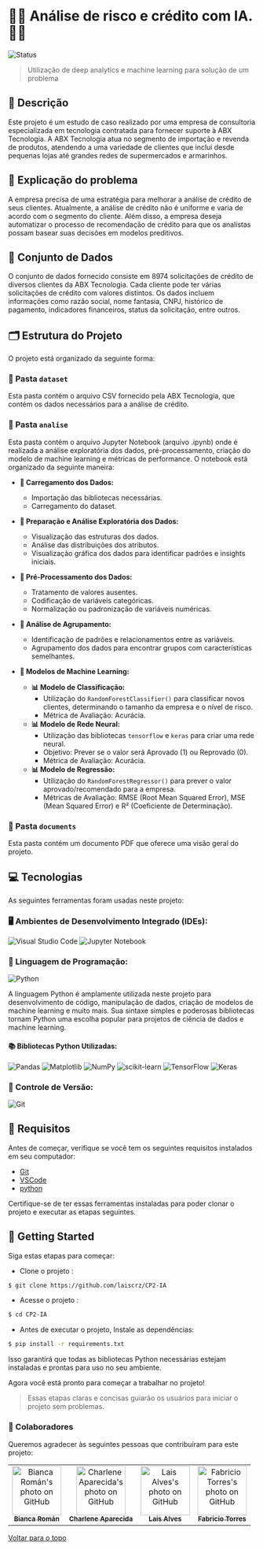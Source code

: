 # 👨‍💻 Análise de risco e crédito com IA.👩‍💻
![Status](https://img.shields.io/badge/STATUS-EM%20DESENVOLVIMENTO-green?style=for-the-badge)

> Utilização de deep analytics e machine learning para solução de um problema

## 📌 Descrição
Este projeto é um estudo de caso realizado por uma empresa de consultoria especializada em tecnologia contratada para fornecer suporte à ABX Tecnologia. A ABX Tecnologia atua no segmento de importação e revenda de produtos, atendendo a uma variedade de clientes que inclui desde pequenas lojas até grandes redes de supermercados e armarinhos.

## 📄 Explicação do problema

A empresa precisa de uma estratégia para melhorar a análise de crédito de seus clientes. Atualmente, a análise de crédito não é uniforme e varia de acordo com o segmento do cliente. Além disso, a empresa deseja automatizar o processo de recomendação de crédito para que os analistas possam basear suas decisões em modelos preditivos.

## 🎲 Conjunto de Dados
O conjunto de dados fornecido consiste em 8974 solicitações de crédito de diversos clientes da ABX Tecnologia. Cada cliente pode ter várias solicitações de crédito com valores distintos. Os dados incluem informações como razão social, nome fantasia, CNPJ, histórico de pagamento, indicadores financeiros, status da solicitação, entre outros.

## 🗂️ Estrutura do Projeto

O projeto está organizado da seguinte forma:

### 📂 Pasta `dataset`
Esta pasta contém o arquivo CSV fornecido pela ABX Tecnologia, que contém os dados necessários para a análise de crédito.

### 📂 Pasta `analise`
Esta pasta contém o arquivo Jupyter Notebook (arquivo .ipynb) onde é realizada a análise exploratória dos dados, pré-processamento, criação do modelo de machine learning e métricas de performance. O notebook está organizado da seguinte maneira:

- **🧩 Carregamento dos Dados:** 
  - Importação das bibliotecas necessárias.
  - Carregamento do dataset.

- **🧩 Preparação e Análise Exploratória dos Dados:** 
  - Visualização das estruturas dos dados.
  - Análise das distribuições dos atributos.
  - Visualização gráfica dos dados para identificar padrões e insights iniciais.

- **🧩 Pré-Processamento dos Dados:** 
  - Tratamento de valores ausentes.
  - Codificação de variáveis categóricas.
  - Normalização ou padronização de variáveis numéricas.

- **🧩 Análise de Agrupamento:** 
  - Identificação de padrões e relacionamentos entre as variáveis.
  - Agrupamento dos dados para encontrar grupos com características semelhantes.

- **🧩 Modelos de Machine Learning:**
  - **📊 Modelo de Classificação:**
    - Utilização do `RandomForestClassifier()` para classificar novos clientes, determinando o tamanho da empresa e o nível de risco.
    - Métrica de Avaliação: Acurácia.
  - **📊 Modelo de Rede Neural:**
    - Utilização das bibliotecas `tensorflow` e `keras` para criar uma rede neural.
    - Objetivo: Prever se o valor será Aprovado (1) ou Reprovado (0).
    - Métrica de Avaliação: Acurácia.
  - **📊 Modelo de Regressão:**
    - Utilização do `RandomForestRegressor()` para prever o valor aprovado/recomendado para a empresa.
    - Métricas de Avaliação: RMSE (Root Mean Squared Error), MSE (Mean Squared Error) e R² (Coeficiente de Determinação).

### 📂 Pasta `documents`
Esta pasta contém um documento PDF que oferece uma visão geral do projeto. 

## 💻 Tecnologias

As seguintes ferramentas foram usadas neste projeto:

### 🖥️ Ambientes de Desenvolvimento Integrado (IDEs):
![Visual Studio Code](https://img.shields.io/badge/Visual%20Studio%20Code-0078d7.svg?style=for-the-badge&logo=visual-studio-code&logoColor=white)
![Jupyter Notebook](https://img.shields.io/badge/jupyter-%23FA0F00.svg?style=for-the-badge&logo=jupyter&logoColor=white)

### 🐍 Linguagem de Programação:
![Python](https://img.shields.io/badge/Python-3776AB?style=for-the-badge&logo=python&logoColor=white)

A linguagem Python é amplamente utilizada neste projeto para desenvolvimento de código, manipulação de dados, criação de modelos de machine learning e muito mais. Sua sintaxe simples e poderosas bibliotecas tornam Python uma escolha popular para projetos de ciência de dados e machine learning.

#### 📚 Bibliotecas Python Utilizadas:
![Pandas](https://img.shields.io/badge/pandas-%23150458.svg?style=for-the-badge&logo=pandas&logoColor=white)
![Matplotlib](https://img.shields.io/badge/Matplotlib-%23ffffff.svg?style=for-the-badge&logo=Matplotlib&logoColor=black)
![NumPy](https://img.shields.io/badge/numpy-%23013243.svg?style=for-the-badge&logo=numpy&logoColor=white)
![scikit-learn](https://img.shields.io/badge/scikit--learn-%23F7931E.svg?style=for-the-badge&logo=scikit-learn&logoColor=white)
![TensorFlow](https://img.shields.io/badge/TensorFlow-%23FF6F00.svg?style=for-the-badge&logo=TensorFlow&logoColor=white)
![Keras](https://img.shields.io/badge/Keras-%23D00000.svg?style=for-the-badge&logo=Keras&logoColor=white)

### 🧭 Controle de Versão:
![Git](https://img.shields.io/badge/Git-F05032?style=for-the-badge&logo=git&logoColor=white)

## 🧾 Requisitos

Antes de começar, verifique se você tem os seguintes requisitos instalados em seu computador:

- [Git](https://git-scm.com)
- [VSCode](https://code.visualstudio.com/)
- [python](https://www.python.org/downloads/)

Certifique-se de ter essas ferramentas instaladas para poder clonar o projeto e executar as etapas seguintes.

## :checkered_flag: Getting Started

Siga estas etapas para começar:

- Clone o projeto :
```bash
$ git clone https://github.com/laiscrz/CP2-IA
```
- Acesse o projeto :
```bash
$ cd CP2-IA
```
- Antes de executar o projeto, Instale as dependências:
```bash
$ pip install -r requirements.txt
```
Isso garantirá que todas as bibliotecas Python necessárias estejam instaladas e prontas para uso no seu ambiente.

Agora você está pronto para começar a trabalhar no projeto!

> Essas etapas claras e concisas guiarão os usuários para iniciar o projeto sem problemas.

### 🤝 Colaboradores

Queremos agradecer às seguintes pessoas que contribuíram para este projeto:

<table>
  <tr>
        <td align="center">
      <a href="https://github.com/biancaroman">
        <img src="https://avatars.githubusercontent.com/u/128830935?v=4" width="100px;" border-radius='50%' alt="Bianca Román's photo on GitHub"/><br>
        <sub>
          <b>Bianca Román</b>
        </sub>
      </a>
    </td>
    <td align="center">
      <a href="https://github.com/charlenefialho">
        <img src="https://avatars.githubusercontent.com/u/94643076?v=4" width="100px;" border-radius='50%' alt="Charlene Aparecida's photo on GitHub"/><br>
        <sub>
          <b>Charlene Aparecida</b>
        </sub>
      </a>
    </td>
    <td align="center">
      <a href="https://github.com/laiscrz">
        <img src="https://avatars.githubusercontent.com/u/133046134?v=4" width="100px;" alt="Lais Alves's photo on GitHub"/><br>
        <sub>
          <b>Lais Alves</b>
        </sub>
      </a>
    </td>
     <td align="center">
      <a href="https://github.com/Fabs0602">
        <img src="https://avatars.githubusercontent.com/u/111320639?v=4" width="100px;" border-radius='50%' alt="Fabricio Torres's photo on GitHub"/><br>
        <sub>
          <b>Fabricio Torres</b>
        </sub>
      </a>
    </td>
  </tr>
</table>

<a href="#top">Voltar para o topo</a>

